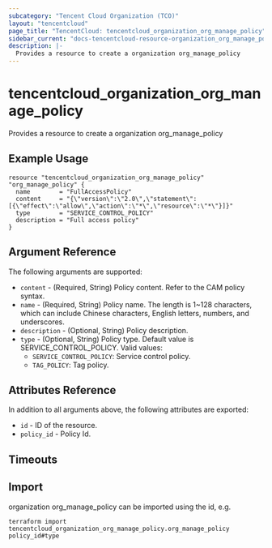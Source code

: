 ```yaml
---
subcategory: "Tencent Cloud Organization (TCO)"
layout: "tencentcloud"
page_title: "TencentCloud: tencentcloud_organization_org_manage_policy"
sidebar_current: "docs-tencentcloud-resource-organization_org_manage_policy"
description: |-
  Provides a resource to create a organization org_manage_policy
---
```


# tencentcloud_organization_org_manage_policy

Provides a resource to create a organization org_manage_policy

## Example Usage

```hcl
resource "tencentcloud_organization_org_manage_policy" "org_manage_policy" {
  name        = "FullAccessPolicy"
  content     = "{\"version\":\"2.0\",\"statement\":[{\"effect\":\"allow\",\"action\":\"*\",\"resource\":\"*\"}]}"
  type        = "SERVICE_CONTROL_POLICY"
  description = "Full access policy"
}
```

## Argument Reference

The following arguments are supported:

* `content` - (Required, String) Policy content. Refer to the CAM policy syntax.
* `name` - (Required, String) Policy name.
The length is 1~128 characters, which can include Chinese characters, English letters, numbers, and underscores.
* `description` - (Optional, String) Policy description.
* `type` - (Optional, String) Policy type. Default value is SERVICE_CONTROL_POLICY.
Valid values:
  - `SERVICE_CONTROL_POLICY`: Service control policy.
  - `TAG_POLICY`: Tag policy.

## Attributes Reference

In addition to all arguments above, the following attributes are exported:

* `id` - ID of the resource.
* `policy_id` - Policy Id.


## Timeouts

<no value>


## Import

organization org_manage_policy can be imported using the id, e.g.

```
terraform import tencentcloud_organization_org_manage_policy.org_manage_policy policy_id#type
```

